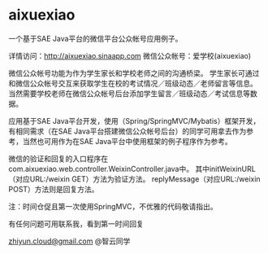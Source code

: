 aixuexiao
=========

一个基于SAE Java平台的微信平台公众帐号应用例子。

详情访问：http://aixuexiao.sinaapp.com
微信公众帐号：爱学校(aixuexiao)


微信公众帐号功能为作为学生家长和学校老师之间的沟通桥梁。
学生家长可通过和微信公众帐号交互来获取学生在校的考试情况／班级动态／老师留言等信息。
当然需要学校老师在微信公众帐号后台添加学生留言／班级动态／考试信息等数据。

应用基于SAE Java平台开发，使用（Spring/SpringMVC/Mybatis）框架开发，有相同需求（在SAE Java平台搭建微信公众帐号后台）的同学可用拿去作为参考，当然也可用作为在SAE Java平台中使用框架的例子程序作为参考。

微信的验证和回复的入口程序在com.aixuexiao.web.controller.WeixinController.java中。
其中initWeixinURL（对应URL:/weixin GET）方法为验证方法。
replyMessage（对应URL:/weixin POST）方法则是回复方法。


注：时间仓促且第一次使用SpringMVC，不优雅的代码敬请指出。

有任何问题可用联系我，看到第一时间回复

zhiyun.cloud@gmail.com
@智云同学
